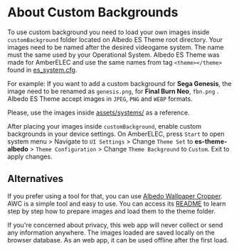 # About Custom Backgrounds

To use custom background you need to load your own images inside `customBackground` folder located on Albedo ES Theme root directory. Your images need to be named after the desired videogame system. The name must the same used by your Operational System. Albedo ES Theme was made for AmberELEC and use the same names from tag `<theme></theme>` found in [es_system.cfg](https://github.com/AmberELEC/AmberELEC/blob/dev/packages/ui/emulationstation/config/es_systems.cfg).

For example: If you want to add a custom background for **Sega Genesis**, the image need to be renamed as `genesis.png`, for **Final Burn Neo**, `fbn.png` . Albedo ES Theme accept images in `JPEG`, `PNG` and `WEBP` formats.

Please, use the images inside [assets/systems/](assets/systems/) as a reference.

After placing your images inside `customBackground`, enable custom backgrounds in your device settings.
On AmberELEC, press `Start` to open system menu > Navigate to `UI Settings` > Change `Theme Set` to **es-theme-albedo** > `Theme Configuration` > Change `Theme Background` to `Custom`. Exit to apply changes.

## Alternatives

If you prefer using a tool for that, you can use [Albedo Wallpaper Cropper](https://albedo-wallpaper-cropper.vercel.app/). AWC is a simple tool and easy to use. You can access its [README](https://github.com/mluizvitor/albedo-wallpaper-cropper/blob/master/README.md) to learn step by step how to prepare images and load them to the theme folder.

If you're concerned about privacy, this web app will never collect or send any information anywhere. The images loaded are saved locally on the browser database. As an web app, it can be used offline after the first load.
